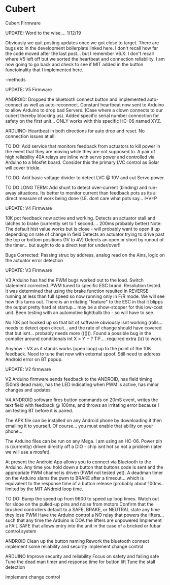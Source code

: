 # Cubert
Cubert Firmware

UPDATE:  Word to the wise....  1/12/19

  Obviously we quit posting updates once we got close to target.  There are bugs etc in the development boilerplate linked here.  I don't recall how far the code moved after the last post...  but I remember V6.X.  I don't recall where V5 left off but we sorted the heartbeat and connection reliability.    I am now going to go back and check to see if MIT added in the button functoinality that I implemented here.
  
  -methods
  
  
  

UPDATE:  V5 Firmware

ANDROID:  Dropped the bluetooth connect button and implemented auto-connect as well as auto-reconnect.  Constant heartbeat now sent to Arduino to allow Arduino to drop bad Servers.  (Case where a clown connects to our cubert thereby blocking us).  Added specific serial number connection for safety on the first unit...  ONLY works with this specific HC-06 named XYZ.

ARDUINO:  Heartbeat in both directions for auto drop and reset.  No connection issues at all.  

TO DO:  Add service that monitors feedback from actuators to kill power in the event that they are moving while they are not supposed to.  A pair of high reliability 40A relays are inline with servo power and controlled via Arduino to a Mosfet board.  Consider this the primary LVC control as Solar will cover trickle.

TO DO:  Add basic voltage divider to detect LVC @ 10V and cut Servo power.

TO DO LONG TERM:  Add shunt to detect over-current (binding) and run-away situations.  Its better to monitor current than feedback pots as its a direct measure of work being done (I.E. dont care what pots say...  I*V=P



UPDATE: V4 Firmware

10K pot feedback now active and working.
Detects an actuator stall and latches to brake (currently set to 1 second....  200ms probably better)
Note:  The default hist value works but is close - will probably want to open it up depending on rate of change in field
Detects an actuator trying to drive past the top or bottom positions (1V to 4V)
Detects an open or short by runout of the timer...  but aught to do a direct test for under/over!!

Bugs Corrected:  Passing struc by address, analog read on the Ains, logic on the actuator error detection

UPDATE: V3 Firmware

V3 Arduino has had the PWM bugs worked out to the load.  Switch statement corrected.  PWM tuned to specific ESC brand.  Resolution tested.  It was determined that using the brake function resulted in REVERSE running at less than full speed so now running only in F/R mode.  We will see how this turns out.  There is an irritating "feature" to the ESC in that it blipps the output pretty hard at startup...  may be a show-stopper for this low-cost unit.  Been testing with an automotive lightbulb tho - so will have to see.

No 10K pot hooked up so that bit of software obviously isnt working (rolls...  needs to detect open circuit...  and the rate of change should have covered that but isnt...  probably needs more ()()().  Found a possible bug in the compiler around conditionals int X = Y + ? T:F....  required extra ()() to work.

Anyhow - V3 as it stands works (open loop) up to the point of the 10K feedback.  Need to tune that now with external spoof. 
Still need to address Android error on BT popup.


UPDATE:  V2 firmware

V2 Arduino firmware sends feedback to the ANDROID, has field timing (50mS dead man), has the LED indicating when PWM is active, has minor changes and updates

V4 ANDROID software fires button commands on 20mS event, writes the text field with feedback @ 100ms, and throws an irritating error because I am testing BT before it is paired.




The APK file can be installed on any Android phone by downloading it then emailing it to yourself.  Of course...  you must enable that ability on your phone...

The Arduino files can be run on any Mega.  I am using an HC-06.  Power pin is (currently) driven directly off a DIO - chip isnt hot so not a problem (later we will use a mosfet).

At present the Android App allows you to connect via Bluetooth to the Arduino.  Any time you hold down a button that buttons code is sent and the appropriate PWM channel is driven (PWM not tested yet).  A deadman timer on the Arduino slams the pwm to BRAKE after a timeout...  which is equivalent to the response time of a button release (probably about 100ms..  limited by the MIT ANdroid loop time.

TO DO:
Bump the speed up from 9600 to speed up loop times.  Watch out for slope on the pulled-up pins and noise from motors
Confirm that the brushed controllers default to a SAFE, BRAKE, or NEUTRAL state any time they lose PWM
Have the Arduino control a NO relay that powers the lifters...  such that any time the Arduino is DOA the lifters are unpowered
Implement a FAIL SAFE that allows entry into the unit in the case of a bricked or fubar control system

ANDROID
Clean up the button naming
Rework the bluetooth connect
implement some reliability and security
implement change control

ARDUINO
Improve security and reliability
Focus on safety and failing safe
Tune the dead man timer and response time for button lift
Tune the stall detection


Implement change control
